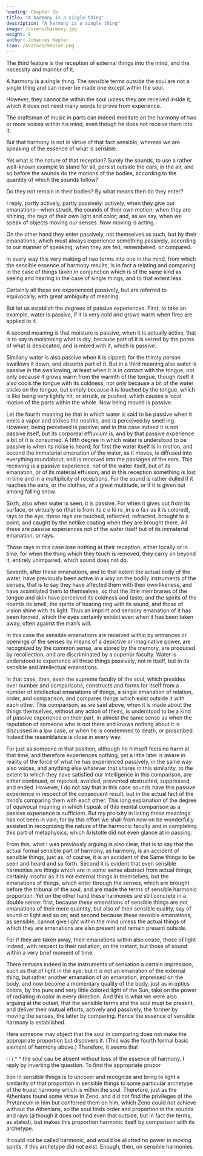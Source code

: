 ```yaml
---
heading: Chapter 1b
title: "A harmony is a single thing"
description: "A harmony is a single thing"
image: /covers/harmony.jpg
weight: 8
author: Johannes Kepler
icon: /avatars/kepler.png
---
```




The third feature is the reception of external things into the mind, and the necessity and manner of it.

A harmony is a single thing. The sensible terms outside the soul are not a single thing and can never be made one except within the soul.

However, they cannot be within the soul unless they are received inside it, which it does not need many words to prove from experience. 

The craftsman of music in parts can indeed meditate on the harmony of two or more voices within his mind, even though he does not receive them into it. 

But that harmony is not in virtue of that fact sensible, whereas we are speaking of the essence of what is sensible.

Yet what is the nature of that reception? Surely the sounds, to use a rather well-known example to stand for all, persist outside the ears, in the air, and so before the sounds do the motions of the bodies, according to the quantity of which the sounds follow? 

Do they not remain in their bodies? By what means then do they enter? 

I reply, partly actively, partly passively: actively, when they give out emanations—when struck, the sounds of their own motion; when they are shining, the rays of their own light and color; and, as we say, when we speak of objects moving our senses. Now moving is acting. 

On the other hand they enter passively, not themselves as such, but by their emanations, which must always experience something passively, according to our manner of speaking, when they are felt, remembered, or compared. 

In every way this very making of two terms into one in the mind, from which the sensible essence of harmony results, is in fact a relating and comparing in the case of things taken in conjunction which is of the same kind as seeing and hearing in the case of single things, and to that extent less.

Certainly all these are experienced passively, but are referred to equivocally, with great ambiguity of meaning.  

But let us establish the degrees of passive experiences. First, to take an example, water is passive, if it is very cold and grows warm when fires are applied to it.

A second meaning is that moisture is passive, when it is actually active, that is to say in moistening what is dry, because part of it is seized by the pores of what is desiccated, and is mixed with it, which is passive. 

Similarly water is also passive when it is sipped; for the thirsty person swallows it down, and absorbs part of it. But in a third meaning also water is passive in the swallowing, at least when it is in contact with the tongue, not only because it grows warm from the warmth of the tongue, though itself it also cools the tongue with its coldness, nor only because a bit of the water sticks on the tongue, but simply because it is touched by the tongue, which is like being very lightly hit, or struck, or pushed, which causes a local motion of the parts within the whole. Now being moved is passive.

Let the fourth meaning be that in which water is said to be passive when it emits a vapor and strikes the nostrils, and is perceived by smell ing. However, being perceived is passive; and in this case indeed it is not passive itself, but its corporeal effluvium is, and by that passive experience a bit of it is consumed. A fifth degree in which water is understood to be passive is when its noise is heard; for first the water itself is in motion, and second the immaterial emanation of the water, as it moves, is diffused into everything roundabout, and is received into the passages of the ears. This receiving is a passive experience, not of the water itself, but of its emanation, or of its material effusion; and in this reception something is lost in time and in a multiplicity of receptions. For the sound is rather dulled if it reaches the ears, or the clothes, of a great multitude, or if it is given out among falling snow.

Sixth, also when water is seen, it is passive. For when it gives out from its surface, or virtually so (that is from its c o lo rs ,in s o fa r as it is colored), rays to the eye, these rays are touched, reflected, refracted,
brought to a point, and caught by the netlike coating when they are brought there. All these are passive experiences not of the water itself but of its immaterial emanation, or rays. 

Those rays in this case lose nothing at their reception, either locally or in time; for when the thing which they touch is removed, they carry on beyond it, entirely unimpaired, which sound does not do.

Seventh, after these emanations, and to that extent the actual body of the water, have previously been active in a way on the bodily instruments of the senses, that is to say they have affected them with their own likeness, and have assimilated them to themselves, so that the little membranes of the tongue and skin have perceived its coldness and taste, and the spirits of the nostrils its smell, the spirits of hearing ring with its sound, and those of vision shine with its light.
Thus an imprint and sensory emanation of it has been formed, which the eyes certainly exhibit even when it has been taken away, often against the man’s will.

In this case the sensible emanations are received within by entrances or openings of the senses by means of a depictive or imaginative power, are recognized by the common sense, are stored by the memory, are produced by recollection, and are discriminated by a superior faculty. Water is understood to experience all these things passively, not in itself, but in its sensible and intellectual emanations.

In that case, then, even the supreme faculty of the soul, which presides over number and comparisons, constructs and forms for itself from a number of intellectual emanations of things, a single emanation of relation, order, and comparison, and compares things which exist outside it with each other. This comparison, as we said above, when it is made about the things themselves, without any action of theirs, is understood to be a kind of passive experience on their part, in almost the same sense as when the reputation of someone who is not there and knows nothing about it is discussed in a law case, or when he is condemned to death, or proscribed. Indeed the resemblance is close in every way.

For just as someone in that position, although he himself feels no harm at that time, and therefore experiences nothing, yet a little later is aware in reality of the force of what he has experienced passively, in the same way also voices, and anything else whatever that shares in this similarity, to the extent to which they have satisfied our intelligence in this comparison, are either continued, or rejected, avoided, prevented obstructed, suppressed, and ended. However, I do not say that in this case sounds have this passive experience in respect of the consequent result, but in the actual fact of the mind’s comparing them with each other. This long explanation of the degree of equivocal meaning in which I speak of this mental comparison as a passive experience is sufficient. But my prolixity in listing these meanings has not been in vain; for by this effort we shall from now on be wonderfully assisted in recognizing the nature of the harmonic faculty and in completing this part of metaphysics, which Aristotle did not even glance at in passing.

From this, what I was previously arguing is also clear, that is to say that the actual formal sensible part of harmony, as harmony, is an accident of sensible things, just as, of course, it is an accident of the Same things to be seen and heard and so forth. Second it is evident that even sensible harmonies are things which are in some sense abstract from actual things, certainly insofar as it is not external things in themselves, but the emanations of things, which enter through the
senses, which are brought before the tribunal of the soul, and are made the terms of sensible harmonic proportion. Yet on the other hand these harmonies are still concrete in a double sense: first, because these  emanations of sensible things are not emanations of their mere quantity, but also of their sensible quality, say of sound or light and so on;
and second because these sensible emanations, as sensible, cannot give light within the mind unless the actual things of which they are emanations are also present and remain present outside. 

For if they are taken away, their emanations within also cease, those of light indeed, with respect to their radiation, on the instant, but those of sound within a very brief moment of time.

There remains indeed in the instruments of sensation a certain impression, such as that of light in the eye; but it is not an emanation of the external thing, but rather another emanation of an emanation, impressed on the body, and now become
a momentary quality of the body, just as in optics colors, by the pure and very little colored light of the Sun, take on the power of radiating in color in every direction. And this is what we were also arguing at the outset, that the sensible terms and the soul must be present, and deliver their mutual efforts, actively and passively, the former by moving the senses, the latter by comparing. Hence the essence of sensible harmony is established.

Here someone may object that the soul in comparing does not make the appropriate proportion but discovers it. (This was the fourth formal basic element of harmony above.) Therefore, it seems that

i
i
i
^
^
the soul cau be absent without loss of the essence of harmony,
I reply by inverting the question. To find the appropriate propor 

tion in sensible things is to uncover and recognize and bring to light  a similarity of that proportion in sensible things to some particular archetype of the truest harmony which is within the soul. Therefore, just as the Athenians found some virtue in Zeno, and did not find the privileges of the Prytaneum in him but conferred them on him, which Zeno could not achieve without the Athenians, so the soul finds order and proportion in the sounds and rays (although it does not find even that outside, but in fact the terms, as stated), but makes this proportion harmonic itself by comparison with its archetype.

It could not be called harmonic, and would be allotted no power in moving spirits, if this archetype did not exist. Enough, then, on sensible harmonies.


